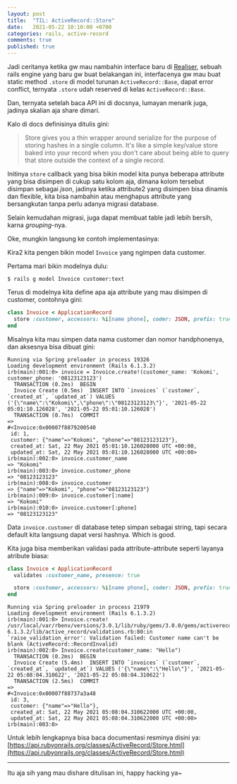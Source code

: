 ```yaml
---
layout: post
title:  "TIL: ActiveRecord::Store"
date:   2021-05-22 10:10:00 +0700
categories: rails, active-record
comments: true
published: true
---
```


Jadi ceritanya ketika gw mau nambahin interface baru di [Realiser](https://github.com/philiplambok/realiser/issues/2), sebuah rails engine yang baru gw buat belakangan ini, interfacenya gw mau buat static method `.store` di model turunan `ActiveRecord::Base`, dapat error conflict, ternyata `.store` udah reserved di kelas `ActiveRecord::Base`. 

Dan, ternyata setelah baca API ini di docsnya, lumayan menarik juga, jadinya skalian aja share dimari.

Kalo di docs definisinya ditulis gini:

> Store gives you a thin wrapper around serialize for the purpose of storing hashes in a single column. It's like a simple key/value store baked into your record when you don't care about being able to query that store outside the context of a single record.

Initinya `store` callback yang bisa bikin model kita punya beberapa attribute yang bisa disimpen di cukup satu kolom aja, dimana kolom tersebut disimpan sebagai *json*, jadinya ketika attribute2 yang disimpen bisa dinamis dan flexible, kita bisa nambahin atau menghapus attribute yang bersangkutan tanpa perlu adanya migrasi database. 

Selain kemudahan migrasi, juga dapat membuat table jadi lebih bersih, karna *grouping*-nya.

Oke, mungkin langsung ke contoh implementasinya:

Kira2 kita pengen bikin model `Invoice` yang ngimpen data customer.

Pertama mari bikin modelnya dulu:

```
$ rails g model Invoice customer:text
```

Terus di modelnya kita define apa aja attribute yang mau disimpen di customer, contohnya gini:

```rb
class Invoice < ApplicationRecord
  store :customer, accessors: %i[name phone], coder: JSON, prefix: true
end
```

Misalnya kita mau simpen data nama customer dan nomor handphonenya, dan aksesnya bisa dibuat gini:

```
Running via Spring preloader in process 19326
Loading development environment (Rails 6.1.3.2)
irb(main):001:0> invoice = Invoice.create!(customer_name: 'Kokomi', customer_phone: '08123123123')
  TRANSACTION (0.2ms)  BEGIN
  Invoice Create (0.5ms)  INSERT INTO `invoices` (`customer`, `created_at`, `updated_at`) VALUES ('{\"name\":\"Kokomi\",\"phone\":\"08123123123\"}', '2021-05-22 05:01:10.126028', '2021-05-22 05:01:10.126028')
  TRANSACTION (0.7ms)  COMMIT
=> 
#<Invoice:0x00007f8879200540
 id: 1,
 customer: {"name"=>"Kokomi", "phone"=>"08123123123"},
 created_at: Sat, 22 May 2021 05:01:10.126028000 UTC +00:00,
 updated_at: Sat, 22 May 2021 05:01:10.126028000 UTC +00:00>
irb(main):002:0> invoice.customer_name
=> "Kokomi"
irb(main):003:0> invoice.customer_phone
=> "08123123123"
irb(main):008:0> invoice.customer
=> {"name"=>"Kokomi", "phone"=>"08123123123"}
irb(main):009:0> invoice.customer[:name]
=> "Kokomi"
irb(main):010:0> invoice.customer[:phone]
=> "08123123123"
```

Data `invoice.customer` di database tetep simpan sebagai string, tapi secara default kita langsung dapat versi hashnya. Which is good.

Kita juga bisa memberikan validasi pada attribute-attribute seperti layanya atribute biasa:

```rb
class Invoice < ApplicationRecord
  validates :customer_name, presence: true

  store :customer, accessors: %i[name phone], coder: JSON, prefix: true
end
```

```
Running via Spring preloader in process 21979
Loading development environment (Rails 6.1.3.2)
irb(main):001:0> Invoice.create!
/usr/local/var/rbenv/versions/3.0.1/lib/ruby/gems/3.0.0/gems/activerecord-6.1.3.2/lib/active_record/validations.rb:80:in `raise_validation_error': Validation failed: Customer name can't be blank (ActiveRecord::RecordInvalid)
irb(main):002:0> Invoice.create(customer_name: "Hello")
  TRANSACTION (0.2ms)  BEGIN
  Invoice Create (5.4ms)  INSERT INTO `invoices` (`customer`, `created_at`, `updated_at`) VALUES ('{\"name\":\"Hello\"}', '2021-05-22 05:08:04.310622', '2021-05-22 05:08:04.310622')
  TRANSACTION (2.5ms)  COMMIT
=> 
#<Invoice:0x00007f88737a3a48
 id: 3,
 customer: {"name"=>"Hello"},
 created_at: Sat, 22 May 2021 05:08:04.310622000 UTC +00:00,
 updated_at: Sat, 22 May 2021 05:08:04.310622000 UTC +00:00>
irb(main):003:0> 
```

Untuk lebih lengkapnya bisa baca documentasi resminya disini ya: [https://api.rubyonrails.org/classes/ActiveRecord/Store.html](https://api.rubyonrails.org/classes/ActiveRecord/Store.html)

----

Itu aja sih yang mau dishare ditulisan ini, happy hacking ya~



